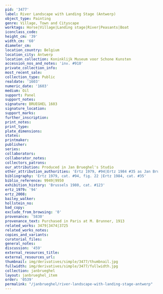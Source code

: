```yaml
---
pid: '3477'
label: River Landscape with Landing Stage (Antwerp)
object_type: Painting
genre: Village, Town and Cityscape
worktags: Horse|Village|Landing stage|River|Peasants|Boat
iconclass_code:
height_cm: '39'
width_cm: '60'
diameter_cm:
location_country: Belgium
location_city: Antwerp
location_collection: Koninklijk Museum voor Schone Kunsten
accession_nos_and_notes: 'inv. #910'
private_collection_info:
most_recent_sale:
collection_type: Public
realdate: '1603'
numeric_date: '1603'
medium: Oil
support: Panel
support_notes:
signature: BRUEGHEL 1603
signature_location:
support_marks:
further_inscription:
print_notes:
print_type:
plate_dimensions:
states:
printmaker:
publisher:
series:
collaborators:
collaborator_notes:
collectors_patrons:
our_attribution: Produced in Jan Brueghel's Studio
other_attribution_authorities: 'Ertz 1979, #94|Ertz 1984 #35 as Jan Brueghel the Younger'
bibliography: 'Ertz 1979, cat. #94, fig. 22 |Ertz 1984, cat. #35'
biblio_reference: 9949|9950
exhibition_history: 'Brussels 1980, cat. #123'
ertz_1979: '94'
ertz_2008:
bailey_walker:
hollstein_no:
bad_copy:
exclude_from_browsing: '0'
provenance: '5830'
provenance_text: Purchased in Paris at M. Brunner, 1913
related_works: 3479|3474|3725
related_works_notes:
copies_and_variants:
curatorial_files:
general_notes:
discussion: '459'
external_resources_title:
external_resources_url:
thumbnail: img/derivatives/simple/3477/thumbnail.jpg
fullwidth: img/derivatives/simple/3477/fullwidth.jpg
collection: janbrueghel
layout: janbrueghel_item
order: '0539'
permalink: "/janbrueghel/river-landscape-with-landing-stage-antwerp"
---
```

